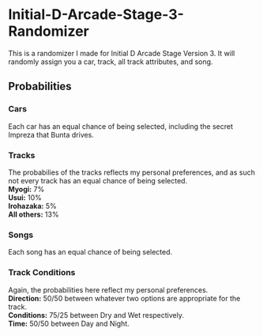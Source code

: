 # Initial-D-Arcade-Stage-3-Randomizer

This is a randomizer I made for Initial D Arcade Stage Version 3. It will randomly assign you a car, track, all track attributes, and song.

## Probabilities

### Cars

Each car has an equal chance of being selected, including the secret Impreza that Bunta drives.

### Tracks

The probabilies of the tracks reflects my personal preferences, and as such not every track has an equal chance of being selected.  
**Myogi:** 7%  
**Usui:** 10%  
**Irohazaka:** 5%  
**All others:** 13%

### Songs

Each song has an equal chance of being selected.

### Track Conditions

Again, the probabilities here reflect my personal preferences.  
**Direction:** 50/50 between whatever two options are appropriate for the track.  
**Conditions:** 75/25 between Dry and Wet respectively.  
**Time:** 50/50 between Day and Night.
